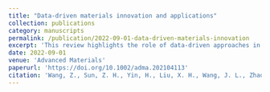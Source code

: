 ```yaml
---
title: "Data-driven materials innovation and applications"
collection: publications
category: manuscripts
permalink: /publication/2022-09-01-data-driven-materials-innovation
excerpt: 'This review highlights the role of data-driven approaches in accelerating materials discovery and applications.'
date: 2022-09-01
venue: 'Advanced Materials'
paperurl: 'https://doi.org/10.1002/adma.202104113'
citation: 'Wang, Z., Sun, Z. H., Yin, H., Liu, X. H., Wang, J. L., Zhao, H. T.*, Pang, C. H.*, Wu, T., Li, S. Z.*, Yin, Z. Y.*, & Yu, X. F. (2022). "Data-driven materials innovation and applications." <i>Advanced Materials</i>, 34(36), 2104113.'
---
```

